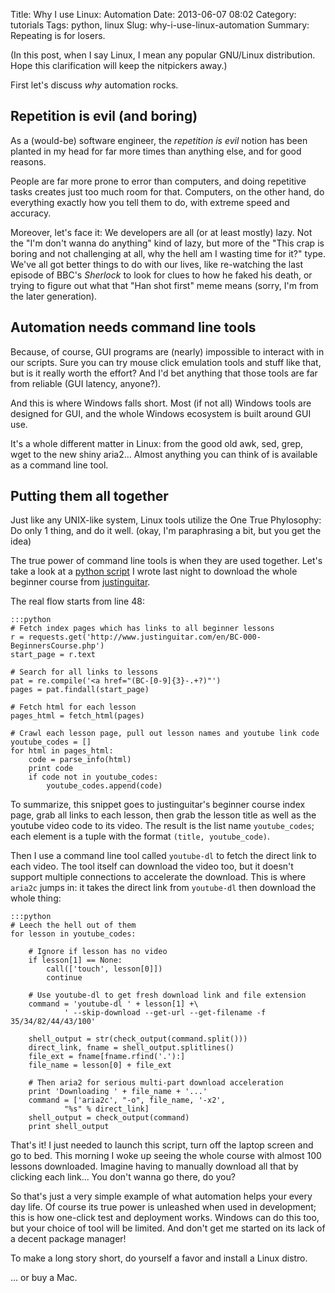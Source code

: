 Title: Why I use Linux: Automation
Date: 2013-06-07 08:02
Category: tutorials
Tags: python, linux
Slug: why-i-use-linux-automation
Summary: Repeating is for losers.

(In this post, when I say Linux, I mean any popular GNU/Linux distribution. Hope this clarification
will keep the nitpickers away.)

First let's discuss *why* automation rocks.

## Repetition is evil (and boring)

As a (would-be) software engineer, the *repetition is evil* notion has been planted in my head for
far more times than anything else, and for good reasons.

People are far more prone to error than computers, and doing repetitive tasks creates just too
much room for that. Computers, on the other hand, do everything exactly how you tell them to do,
with extreme speed and accuracy.

Moreover, let's face it: We developers are all (or at least mostly) lazy. Not the "I'm don't
wanna do anything" kind of lazy, but more of the "This crap is boring and not challenging at all,
why the hell am I wasting time for it?" type. We've all got better things to do with our lives,
like re-watching the last episode of BBC's *Sherlock* to look for clues to how he faked his death,
or trying to figure out what that "Han shot first" meme means (sorry, I'm from the later
generation).

## Automation needs command line tools

Because, of course, GUI programs are (nearly) impossible to interact with in our scripts. Sure
you can try mouse click emulation tools and stuff like that, but is it really worth the effort?
And I'd bet anything that those tools are far from reliable (GUI latency, anyone?).

And this is where Windows falls short. Most (if not all) Windows tools are designed for GUI, and
the whole Windows ecosystem is built around GUI use.

It's a whole different matter in Linux: from the good old awk, sed, grep, wget to the new shiny
aria2... Almost anything you can think of is available as a command line tool.

## Putting them all together

Just like any UNIX-like system, Linux tools utilize the One True Phylosophy: Do only 1 thing, and
do it well. (okay, I'm paraphrasing a bit, but you get the idea)

The true power of command line tools is when they are used together. Let's take a look at a
[python script](https://gist.github.com/nhanb/5726342) I wrote last night to download the whole
beginner course from [justinguitar](http://www.justinguitar.com).

The real flow starts from line 48:

    :::python
    # Fetch index pages which has links to all beginner lessons
    r = requests.get('http://www.justinguitar.com/en/BC-000-BeginnersCourse.php')
    start_page = r.text

    # Search for all links to lessons
    pat = re.compile('<a href="(BC-[0-9]{3}-.+?)"')
    pages = pat.findall(start_page)

    # Fetch html for each lesson
    pages_html = fetch_html(pages)

    # Crawl each lesson page, pull out lesson names and youtube link code
    youtube_codes = []
    for html in pages_html:
        code = parse_info(html)
        print code
        if code not in youtube_codes:
            youtube_codes.append(code)

To summarize, this snippet goes to justinguitar's beginner course index page, grab all links to
each lesson, then grab the lesson title as well as the youtube video code to its video. The
result is the list name `youtube_codes`; each element is a tuple with the format
`(title, youtube_code)`.

Then I use a command line tool called `youtube-dl` to fetch the direct link to each video. The
tool itself can download the video too, but it doesn't support multiple connections to
accelerate the download. This is where `aria2c` jumps in: it takes the direct link from
`youtube-dl` then download the whole thing:

    :::python
    # Leech the hell out of them
    for lesson in youtube_codes:

        # Ignore if lesson has no video
        if lesson[1] == None:
            call(['touch', lesson[0]])
            continue

        # Use youtube-dl to get fresh download link and file extension
        command = 'youtube-dl ' + lesson[1] +\
                ' --skip-download --get-url --get-filename -f 35/34/82/44/43/100'

        shell_output = str(check_output(command.split()))
        direct_link, fname = shell_output.splitlines()
        file_ext = fname[fname.rfind('.'):]
        file_name = lesson[0] + file_ext

        # Then aria2 for serious multi-part download acceleration
        print 'Downloading ' + file_name + '...'
        command = ['aria2c', "-o", file_name, '-x2',
                "%s" % direct_link]
        shell_output = check_output(command)
        print shell_output

That's it! I just needed to launch this script, turn off the laptop screen and go to bed. This
morning I woke up seeing the whole course with almost 100 lessons downloaded. Imagine having to
manually download all that by clicking each link... You don't wanna go there, do you?

So that's just a very simple example of what automation helps your every day life. Of course its
true power is unleashed when used in development; this is how one-click test and deployment
works. Windows can do this too, but your choice of tool will be limited. And don't get me started
on its lack of a decent package manager!

To make a long story short, do yourself a favor and install a Linux distro.

... or buy a Mac.
